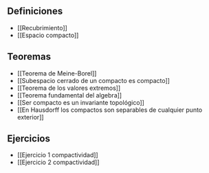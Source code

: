 
## Definiciones

- [[Recubrimiento]]
- [[Espacio compacto]]
## Teoremas

- [[Teorema de Meine-Borel]]
- [[Subespacio cerrado de un compacto es compacto]]
- [[Teorema de los valores extremos]]
- [[Teorema fundamental del algebra]]
- [[Ser compacto es un invariante topológico]]
- [[En Hausdorff los compactos son separables de cualquier punto exterior]]
## Ejercicios

- [[Ejercicio 1 compactividad]]
- [[Ejercicio 2 compactividad]]